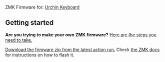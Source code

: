 ZMK Firmware for: [Urchin Keyboard](https://github.com/duckyb/urchin)

## Getting started

**Are you trying to make your own ZMK firmware?**
[Here are the steps you need to take.](./GETTING_STARTED.md)

[Download the firmware zip from the latest action run.](https://github.com/alexandru0-dev/zmk-urchin/actions/workflows/build.yml?query=is%3Asuccess+branch%3Amaster) Check [the ZMK docs](https://zmk.dev/docs/user-setup#installing-the-firmware) for instructions on how to flash it.
